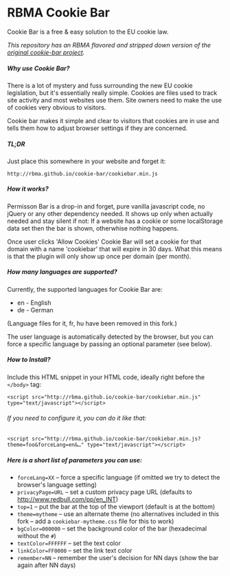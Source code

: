 RBMA Cookie Bar
===============

Cookie Bar is a free & easy solution to the EU cookie law.

_This repository has an RBMA flavored and stripped down version of the [original cookie-bar project](http://cookie-bar.eu/)._

##### Why use Cookie Bar?

There is a lot of mystery and fuss surrounding the new EU cookie legislation, but it's essentially really simple. Cookies are files used to track site activity and most websites use them. Site owners need to make the use of cookies very obvious to visitors.

Cookie bar makes it simple and clear to visitors that cookies are in use and tells them how to adjust browser settings if they are concerned.

##### TL;DR

Just place this somewhere in your website and forget it:

    http://rbma.github.io/cookie-bar/cookiebar.min.js


##### How it works?

Permisson Bar is a drop-in and forget, pure vanilla javascript code, no jQuery or any other dependency needed. It shows up only when actually needed and stay silent if not: If a website has a cookie or some localStorage data set then the bar is shown, otherwhise nothing happens.

Once user clicks 'Allow Cookies' Cookie Bar will set a cookie for that domain with a name 'cookiebar' that will expire in 30 days. What this means is that the plugin will only show up once per domain (per month).

##### How many languages are supported?

Currently, the supported languages for Cookie Bar are:

* en - English
* de - German

(Language files for it, fr, hu have been removed in this fork.)

The user language is automatically detected by the browser, but you can force a specific language by passing an optional parameter (see below).

##### How to Install?

Include this HTML snippet in your HTML code, ideally right before the `</body>` tag:

    <script src="http://rbma.github.io/cookie-bar/cookiebar.min.js" type="text/javascript"></script>


###### If you need to configure it, you can do it like that:

    <script src="http://rbma.github.io/cookie-bar/cookiebar.min.js?theme=foo&forceLang=en&…" type="text/javascript"></script>

##### Here is a short list of parameters you can use:

- `forceLang=XX` – force a specific language (if omitted we try to detect the browser's language setting)
- `privacyPage=URL` – set a custom privacy page URL (defaults to http://www.redbull.com/pp/en_INT)
- `top=1` – put the bar at the top of the viewport (default is at the bottom)
- `theme=mytheme` – use an alternate theme (no alternatives included in this fork – add a `cookiebar-mytheme.css` file for this to work)
- `bgColor=000000` – set the background color of the bar (hexadecimal without the `#`)
- `textColor=FFFFFF` – set the text color
- `linkColor=FF0000` – set the link text color
- `remember=NN` – remember the user's decision for NN days (show the bar again after NN days)
